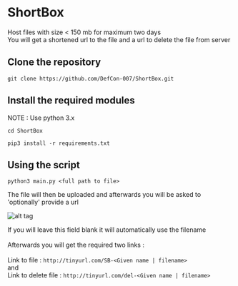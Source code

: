 # ShortBox
Host files with size &lt; 150 mb for maximum two days  <br>
You will get a shortened url to the file and a url to delete the file from server

## Clone the repository 

`git clone https://github.com/DefCon-007/ShortBox.git`

## Install the required modules 

NOTE : Use python 3.x 

`cd ShortBox`

`pip3 install -r requirements.txt`

## Using the script

`python3 main.py <full path to file>`

The file will then be uploaded and afterwards you will be asked to 'optionally' provide a url 

![alt tag](http://i.imgur.com/TaMfuo8.png)

If you will leave this field blank it will automatically use the filename
<br><br>
Afterwards you will get the required two links :
<br><br>
Link to file : `http://tinyurl.com/SB-<Given name | filename>`
<br>and<br> 
Link to delete file : `http://tinyurl.com/del-<Given name | filename>`
